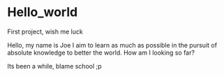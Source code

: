 # Hello_world
First project, wish me luck

Hello, my name is Joe I aim to learn as much as possible in the pursuit of absolute knowledge to better the world.
How am I looking so far? 

Its been a while, blame school ;p
